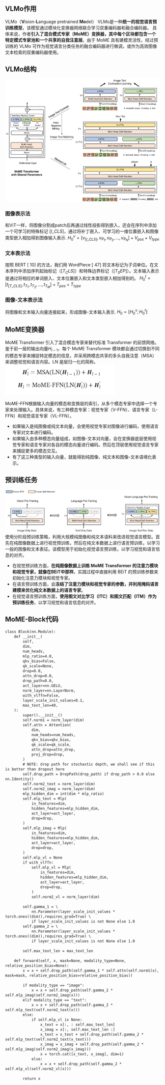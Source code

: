 ## VLMo作用
VLMo（**V**ision-**L**anguage pretrained **Mo**del）
VLMo是一种**统一的视觉语言预训练模型**，该模型通过模块化变换器网络联合学习双重编码器和融合编码器。
具体来说，作者**引入了混合模式专家（MoME）变换器，其中每个区块都包含一个特定模式专家池和一个共享的自我注意层**。由于 MoME 具有建模灵活性，经过预训练的 VLMo 可作为视觉语言分类任务的融合编码器进行微调，或作为高效图像文本检索的双重编码器使用。

## VLMo结构
![alt text](image-8.png)

###  图像表示法
和ViT一样，将图像分割成patch后再通过线性投影得到嵌入，还会在序列中添加一个可学习的特殊标记 $[I\_CLS]$，通过将补丁嵌入、可学习的一维位置嵌入和图像类型嵌入相加得到图像输入表示.
$H_0^v=[v_{[I\_CLS]},v_{P_1},v_{P_2},...,v_{P_N}]+V_{pos}+V_{type}$


###  文本表示法
按照 BERT [ 10] 的方法，我们用 WordPiece [ 47] 将文本标记为子词单位。在文本序列中添加序列起始标记（$[T_CLS]$）和特殊边界标记（$[T_SEP]$）。文本输入表示是通过将相应的单词嵌入、文本位置嵌入和文本类型嵌入相加得到的。
$H_0^t=[t_{[T\_CLS]},t_{T_1},t_{T_2},...,t_{T_M}]+T_{pos}+T_{type}$

### 图像-文本表示法
将图像和文本输入向量连接起来，形成图像-文本输入表示.
$H_0=[H_0^v;H_0^t]$

## MoME变换器
MoME Transformer 引入了混合模态专家来替代标准 Transformer 的前馈网络。鉴于前一层的输出向量$H_{l-1}$，每个 MoME Transformer 模块都会通过切换到不同的模态专家来捕捉特定模态的信息，并采用跨模态共享的多头自我注意（MSA）来调整视觉和语言内容。LN 是层归一化的简称。
![alt text](image-9.png)

MoME-FFN根据输入向量的模态和变换层的索引，从多个模态专家中选择一个专家来处理输入。具体来说，有三种模态专家：视觉专家（V-FFN）、语言专家（L-FFN）和视觉语言专家（VL-FFN）。
- 如果输入是纯图像或纯文本向量，会使用视觉专家对图像进行编码，使用语言专家对文本进行编码。
- 如果输入由多种模态向量组成，如图像-文本对向量，会在变换器底层使用视觉专家和语言专家对各自的模态向量进行编码。然后在顶层使用视觉语言专家来捕捉更多的模态交互。
- 有了这三种类型的输入向量，就能得到纯图像、纯文本和图像-文本语境化表示。

## 预训练任务
![alt text](image-10.png)
使用分阶段预训练策略，利用大规模纯图像和纯文本语料来改进视觉语言模型。首先在纯图像数据上进行视觉预训练，然后在纯文本数据上进行语言预训练，以学习一般的图像和文本表征。该模型用于初始化视觉语言预训练，以学习视觉和语言信息的对齐。
- 在视觉预训练方面，**在纯图像数据上训练 MoME Transformer 的注意力模块和视觉专家，就像在BEiT中那样**。实践过程中直接利用 BEiT 的预训练参数来初始化注意力模块和视觉专家。
- 在语言预训练方面，会**冻结了注意力模块和视觉专家的参数，并利用掩码语言建模来优化纯文本数据上的语言专家**。
- 在视觉语言预训练方面，**使用图文对比学习（ITC）和图文匹配（ITM）作为预训练任务**，以学习视觉和语言信息的对齐。


## MoME-Block代码
```
class Block(nn.Module):
    def __init__(
        self,
        dim,
        num_heads,
        mlp_ratio=4.0,
        qkv_bias=False,
        qk_scale=None,
        drop=0.0,
        attn_drop=0.0,
        drop_path=0.0,
        act_layer=nn.GELU,
        norm_layer=nn.LayerNorm,
        with_vlffn=False,
        layer_scale_init_values=0.1,
        max_text_len=40,
    ):
        super().__init__()
        self.norm1 = norm_layer(dim)
        self.attn = Attention(
            dim,
            num_heads=num_heads,
            qkv_bias=qkv_bias,
            qk_scale=qk_scale,
            attn_drop=attn_drop,
            proj_drop=drop,
        )
        # NOTE: drop path for stochastic depth, we shall see if this is better than dropout here
        self.drop_path = DropPath(drop_path) if drop_path > 0.0 else nn.Identity()
        self.norm2_text = norm_layer(dim)
        self.norm2_imag = norm_layer(dim)
        mlp_hidden_dim = int(dim * mlp_ratio)
        self.mlp_text = Mlp(
            in_features=dim,
            hidden_features=mlp_hidden_dim,
            act_layer=act_layer,
            drop=drop,
        )
        self.mlp_imag = Mlp(
            in_features=dim,
            hidden_features=mlp_hidden_dim,
            act_layer=act_layer,
            drop=drop,
        )
        self.mlp_vl = None
        if with_vlffn:
            self.mlp_vl = Mlp(
                in_features=dim,
                hidden_features=mlp_hidden_dim,
                act_layer=act_layer,
                drop=drop,
            )
            self.norm2_vl = norm_layer(dim)
        
        self.gamma_1 = \
            nn.Parameter(layer_scale_init_values * torch.ones((dim)),requires_grad=True) \
            if layer_scale_init_values is not None else 1.0
        self.gamma_2 = \
            nn.Parameter(layer_scale_init_values * torch.ones((dim)),requires_grad=True) \
            if layer_scale_init_values is not None else 1.0

        self.max_text_len = max_text_len

    def forward(self, x, mask=None, modality_type=None, relative_position_bias=None):
        x = x + self.drop_path(self.gamma_1 * self.attn(self.norm1(x), mask=mask, relative_position_bias=relative_position_bias))

        if modality_type == "image":
            x = x + self.drop_path(self.gamma_2 * self.mlp_imag(self.norm2_imag(x)))
        elif modality_type == "text":
            x = x + self.drop_path(self.gamma_2 * self.mlp_text(self.norm2_text(x)))
        else:
            if self.mlp_vl is None:
                x_text = x[:, : self.max_text_len]
                x_imag = x[:, self.max_text_len :]
                x_text = x_text + self.drop_path(self.gamma_2 * self.mlp_text(self.norm2_text(x_text)))
                x_imag = x_imag + self.drop_path(self.gamma_2 * self.mlp_imag(self.norm2_imag(x_imag)))
                x = torch.cat([x_text, x_imag], dim=1)
            else:
                x = x + self.drop_path(self.gamma_2 * self.mlp_vl(self.norm2_vl(x)))

        return x


```
  